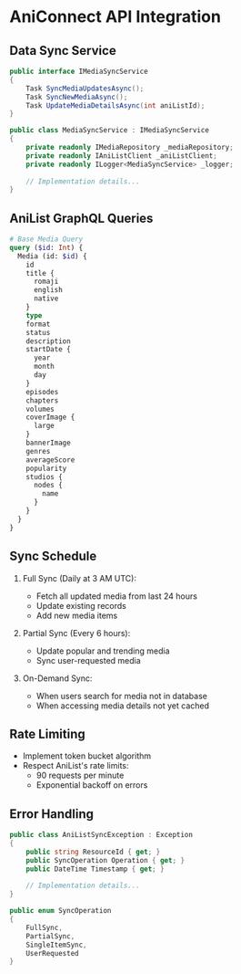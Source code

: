 # AniConnect API Integration

## Data Sync Service

```csharp
public interface IMediaSyncService
{
    Task SyncMediaUpdatesAsync();
    Task SyncNewMediaAsync();
    Task UpdateMediaDetailsAsync(int aniListId);
}

public class MediaSyncService : IMediaSyncService
{
    private readonly IMediaRepository _mediaRepository;
    private readonly IAniListClient _aniListClient;
    private readonly ILogger<MediaSyncService> _logger;
    
    // Implementation details...
}
```

## AniList GraphQL Queries

```graphql
# Base Media Query
query ($id: Int) {
  Media (id: $id) {
    id
    title {
      romaji
      english
      native
    }
    type
    format
    status
    description
    startDate {
      year
      month
      day
    }
    episodes
    chapters
    volumes
    coverImage {
      large
    }
    bannerImage
    genres
    averageScore
    popularity
    studios {
      nodes {
        name
      }
    }
  }
}
```

## Sync Schedule

1. Full Sync (Daily at 3 AM UTC):
   - Fetch all updated media from last 24 hours
   - Update existing records
   - Add new media items

2. Partial Sync (Every 6 hours):
   - Update popular and trending media
   - Sync user-requested media

3. On-Demand Sync:
   - When users search for media not in database
   - When accessing media details not yet cached

## Rate Limiting

- Implement token bucket algorithm
- Respect AniList's rate limits:
  - 90 requests per minute
  - Exponential backoff on errors

## Error Handling

```csharp
public class AniListSyncException : Exception
{
    public string ResourceId { get; }
    public SyncOperation Operation { get; }
    public DateTime Timestamp { get; }
    
    // Implementation details...
}

public enum SyncOperation
{
    FullSync,
    PartialSync,
    SingleItemSync,
    UserRequested
}
```
